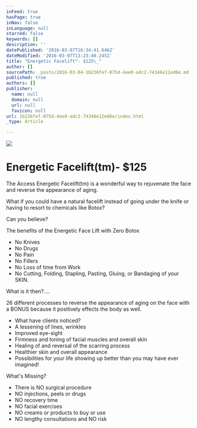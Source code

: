 ```yaml
---
inFeed: true
hasPage: true
inNav: false
inLanguage: null
starred: false
keywords: []
description: ''
datePublished: '2016-03-07T16:34:41.646Z'
dateModified: '2016-03-07T13:23:40.245Z'
title: "Energetic Facelift™- $125\_"
author: []
sourcePath: _posts/2016-03-04-1b236fef-075d-4ee0-adc2-74346e12ed6e.md
published: true
authors: []
publisher:
  name: null
  domain: null
  url: null
  favicon: null
url: 1b236fef-075d-4ee0-adc2-74346e12ed6e/index.html
_type: Article

---
```

![](https://the-grid-user-content.s3-us-west-2.amazonaws.com/6b1d3ebf-c530-41ed-8cec-54e60f00109e.jpg)

# Energetic Facelift(tm)- $125 

The Access Energetic Facelift(tm) is a wonderful way to rejuvenate the face and reverse the appearance of aging. 

What if you could have a natural facelift instead of going under the knife or having to resort to chemicals like Botox? 

Can you believe? 

The benefits of the Energetic Face Lift with Zero Botox 

* No Knives 
* No Drugs 
* No Pain 
* No Fillers 
* No Loss of time from Work 
* No Cutting, Folding, Stapling, Pasting, Gluing, or Bandaging of your SKIN. 

What is it then?.... 

26 different processes to reverse the appearance of aging on the face with a BONUS because it positively effects the body as well. 

* What have clients noticed? 
* A lessening of lines, wrinkles 
* Improved eye-sight 
* Firmness and toning of facial muscles and overall skin 
* Healing of and reversal of the scarring process 
* Healthier skin and overall appearance 
* Possibilities for your life showing up better than you may have ever imagined! 

What's Missing? 

* There is NO surgical procedure 
* NO injections, peels or drugs 
* NO recovery time 
* NO facial exercises 
* NO creams or products to buy or use 
* NO lengthy consultations and NO risk